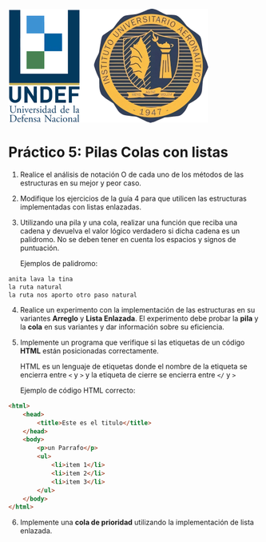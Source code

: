 ![IUA Logo](/logo-iua.png)

# Práctico 5: **Pilas Colas con listas**

1. Realice el análisis de notación O de cada uno de los métodos de las estructuras en su mejor y peor caso.

2. Modifique los ejercicios de la guía 4 para que utilicen las estructuras implementadas con listas enlazadas.

3. Utilizando una pila y una cola, realizar una función que reciba una cadena y devuelva el valor lógico verdadero si dicha cadena es un palidromo. No se deben tener en cuenta los espacios y signos de puntuación.

    Ejemplos de palidromo:

```
anita lava la tina
la ruta natural
la ruta nos aporto otro paso natural
```

4. Realice un experimento con la implementación de las estructuras en su variantes **Arreglo** y **Lista Enlazada**. El experimento debe probar la **pila** y la **cola** en sus variantes y dar información sobre su eficiencia.

5. Implemente un programa que verifique si las etiquetas de un código **HTML** están posicionadas correctamente.

   HTML es un lenguaje de etiquetas donde el nombre de la etiqueta se encierra entre `<` y `>` y la etiqueta de cierre se encierra entre `</` y `>`

   Ejemplo de código HTML correcto:

```html
<html>
    <head>
        <title>Este es el titulo</title>
    </head>
    <body>
        <p>un Parrafo</p>
        <ul>
            <li>item 1</li>
            <li>item 2</li>
            <li>item 3</li>
        </ul>
    </body>
</html>
```

6. Implemente una **cola de prioridad** utilizando la implementación de lista enlazada.
